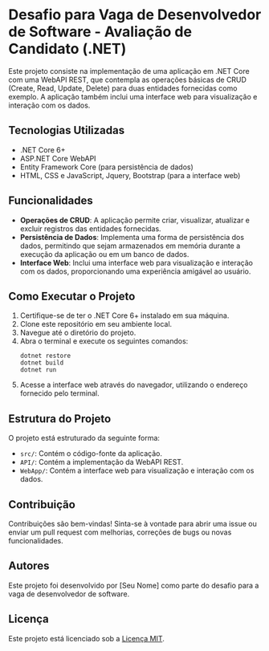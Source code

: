 # Desafio para Vaga de Desenvolvedor de Software - Avaliação de Candidato (.NET)

Este projeto consiste na implementação de uma aplicação em .NET Core com uma WebAPI REST, que contempla as operações básicas de CRUD (Create, Read, Update, Delete) para duas entidades fornecidas como exemplo. A aplicação também inclui uma interface web para visualização e interação com os dados.

## Tecnologias Utilizadas
- .NET Core 6+
- ASP.NET Core WebAPI
- Entity Framework Core (para persistência de dados)
- HTML, CSS e JavaScript, Jquery, Bootstrap (para a interface web)

## Funcionalidades
- **Operações de CRUD**: A aplicação permite criar, visualizar, atualizar e excluir registros das entidades fornecidas.
- **Persistência de Dados**: Implementa uma forma de persistência dos dados, permitindo que sejam armazenados em memória durante a execução da aplicação ou em um banco de dados.
- **Interface Web**: Inclui uma interface web para visualização e interação com os dados, proporcionando uma experiência amigável ao usuário.

## Como Executar o Projeto
1. Certifique-se de ter o .NET Core 6+ instalado em sua máquina.
2. Clone este repositório em seu ambiente local.
3. Navegue até o diretório do projeto.
4. Abra o terminal e execute os seguintes comandos:
   ```
   dotnet restore
   dotnet build
   dotnet run
   ```
5. Acesse a interface web através do navegador, utilizando o endereço fornecido pelo terminal.

## Estrutura do Projeto
O projeto está estruturado da seguinte forma:
- `src/`: Contém o código-fonte da aplicação.
- `API/`: Contém a implementação da WebAPI REST.
- `WebApp/`: Contém a interface web para visualização e interação com os dados.

## Contribuição
Contribuições são bem-vindas! Sinta-se à vontade para abrir uma issue ou enviar um pull request com melhorias, correções de bugs ou novas funcionalidades.

## Autores
Este projeto foi desenvolvido por [Seu Nome] como parte do desafio para a vaga de desenvolvedor de software.

## Licença
Este projeto está licenciado sob a [Licença MIT](LICENSE).
